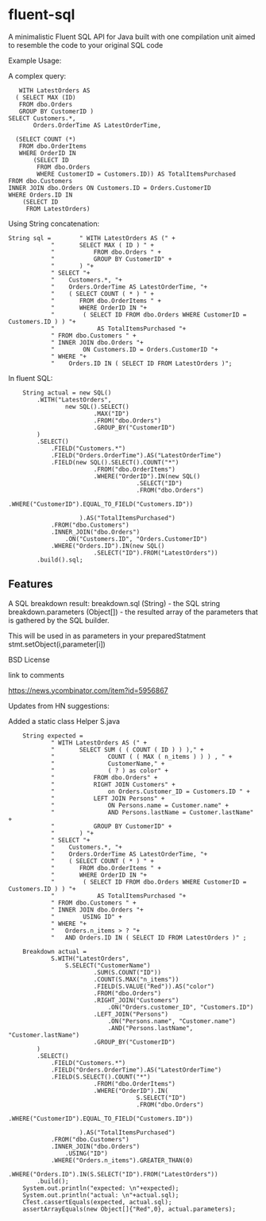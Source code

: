 fluent-sql
==========

A minimalistic Fluent SQL API for Java built with one compilation unit aimed to resemble the code to your original SQL code

Example Usage: 

  A complex query:
  
	   WITH LatestOrders AS
	  ( SELECT MAX (ID)
	   FROM dbo.Orders
	   GROUP BY CustomerID )
	SELECT Customers.*,
	       Orders.OrderTime AS LatestOrderTime,
	
	  (SELECT COUNT (*)
	   FROM dbo.OrderItems
	   WHERE OrderID IN
	       (SELECT ID
	        FROM dbo.Orders
	        WHERE CustomerID = Customers.ID)) AS TotalItemsPurchased
	FROM dbo.Customers
	INNER JOIN dbo.Orders ON Customers.ID = Orders.CustomerID
	WHERE Orders.ID IN
	    (SELECT ID
	     FROM LatestOrders)
     
Using String concatenation:
  
  	String sql = 		" WITH LatestOrders AS (" +
				"		SELECT MAX ( ID ) " +
				"			FROM dbo.Orders " +
				"			GROUP BY CustomerID" +
				"		) "+
				" SELECT "+
				"    Customers.*, "+
				"    Orders.OrderTime AS LatestOrderTime, "+
				"    ( SELECT COUNT ( * ) " +
				"		FROM dbo.OrderItems " +
				"		WHERE OrderID IN "+
				"        ( SELECT ID FROM dbo.Orders WHERE CustomerID = Customers.ID ) ) "+
				"            AS TotalItemsPurchased "+
				" FROM dbo.Customers " +
				" INNER JOIN dbo.Orders "+
				"        ON Customers.ID = Orders.CustomerID "+
				" WHERE "+
				"    Orders.ID IN ( SELECT ID FROM LatestOrders )";
  
  
In fluent SQL:
  
    	String actual = new SQL()
			.WITH("LatestOrders", 
					new SQL().SELECT()
							.MAX("ID")
							.FROM("dbo.Orders")
							.GROUP_BY("CustomerID")
			)
			.SELECT()
				.FIELD("Customers.*")
				.FIELD("Orders.OrderTime").AS("LatestOrderTime")
				.FIELD(new SQL().SELECT().COUNT("*")
							.FROM("dbo.OrderItems")
							.WHERE("OrderID").IN(new SQL()
										.SELECT("ID")
										.FROM("dbo.Orders")
										.WHERE("CustomerID").EQUAL_TO_FIELD("Customers.ID"))
							
						).AS("TotalItemsPurchased")
				.FROM("dbo.Customers")
				.INNER_JOIN("dbo.Orders")
					.ON("Customers.ID", "Orders.CustomerID")
				.WHERE("Orders.ID").IN(new SQL()
							.SELECT("ID").FROM("LatestOrders"))
			.build().sql;
      
      

Features
--------------

A SQL breakdown result:
breakdown.sql (String) - the SQL string
breakdown.parameters (Object[]) - the resulted array of the parameters that is gathered by the SQL builder.

This will be used in as parameters in your preparedStatment 
	stmt.setObject(i,parameter[i])



BSD License


link to comments

https://news.ycombinator.com/item?id=5956867

Updates from HN suggestions:


Added a static class Helper S.java

		String expected =
				" WITH LatestOrders AS (" +
				"		SELECT SUM ( ( COUNT ( ID ) ) )," +
				"				COUNT ( ( MAX ( n_items ) ) ) , " +
				"				CustomerName," +
				"				( ? ) as color" +
				"			FROM dbo.Orders" +
				"			RIGHT JOIN Customers" +
				"				on Orders.Customer_ID = Customers.ID " +
				"			LEFT JOIN Persons" +
				"				ON Persons.name = Customer.name" +
				"				AND Persons.lastName = Customer.lastName" +
				"			GROUP BY CustomerID" +
				"		) "+
				" SELECT "+
				"    Customers.*, "+
				"    Orders.OrderTime AS LatestOrderTime, "+
				"    ( SELECT COUNT ( * ) " +
				"		FROM dbo.OrderItems " +
				"		WHERE OrderID IN "+
				"        ( SELECT ID FROM dbo.Orders WHERE CustomerID = Customers.ID ) ) "+
				"            AS TotalItemsPurchased "+
				" FROM dbo.Customers " +
				" INNER JOIN dbo.Orders "+
				"        USING ID" +
				" WHERE "+
				"	Orders.n_items > ? "+
				"   AND Orders.ID IN ( SELECT ID FROM LatestOrders )" ;
		
		Breakdown actual = 
				S.WITH("LatestOrders", 
					S.SELECT("CustomerName")
							.SUM(S.COUNT("ID"))
							.COUNT(S.MAX("n_items"))
							.FIELD(S.VALUE("Red")).AS("color")
							.FROM("dbo.Orders")
							.RIGHT_JOIN("Customers")
								.ON("Orders.customer_ID", "Customers.ID")
							.LEFT_JOIN("Persons")
								.ON("Persons.name", "Customer.name")
								.AND("Persons.lastName", "Customer.lastName")
							.GROUP_BY("CustomerID")
			)
			.SELECT()
				.FIELD("Customers.*")
				.FIELD("Orders.OrderTime").AS("LatestOrderTime")
				.FIELD(S.SELECT().COUNT("*")
							.FROM("dbo.OrderItems")
							.WHERE("OrderID").IN(
										S.SELECT("ID")
										.FROM("dbo.Orders")
										.WHERE("CustomerID").EQUAL_TO_FIELD("Customers.ID"))
							
						).AS("TotalItemsPurchased")
				.FROM("dbo.Customers")
				.INNER_JOIN("dbo.Orders")
					.USING("ID")
				.WHERE("Orders.n_items").GREATER_THAN(0)
				.WHERE("Orders.ID").IN(S.SELECT("ID").FROM("LatestOrders"))
			.build();
		System.out.println("expected: \n"+expected);
		System.out.println("actual: \n"+actual.sql);
		CTest.cassertEquals(expected, actual.sql);
		assertArrayEquals(new Object[]{"Red",0}, actual.parameters);
